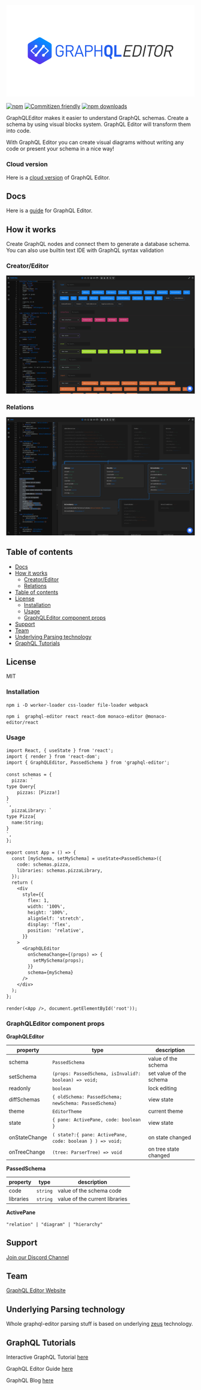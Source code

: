 [![GraphQLEditor Editor](assets/logo.gif)](https://graphqleditor.com)

[![npm](https://img.shields.io/npm/v/graphql-editor.svg?style=flat-square)](https://www.npmjs.com/package/graphql-editor) [![Commitizen friendly](https://img.shields.io/badge/commitizen-friendly-brightgreen.svg?style=flat-square)](http://commitizen.github.io/cz-cli/) [![npm downloads](https://img.shields.io/npm/dt/graphql-editor.svg?style=flat-square)](https://www.npmjs.com/package/graphql-editor)

GraphQLEditor makes it easier to understand GraphQL schemas. Create a schema by using visual blocks system. GraphQL Editor will transform them into code.

With GraphQL Editor you can create visual diagrams without writing any code or present your schema in a nice way!

### Cloud version

Here is a [cloud version](https://graphqleditor.com) of GraphQL Editor.

## Docs

Here is a [guide](https://guide.graphqleditor.com) for GraphQL Editor.

## How it works

Create GraphQL nodes and connect them to generate a database schema. You can also use builtin text IDE with GraphQL syntax validation

### Creator/Editor

![GraphQL Editor](assets/graphql-editor.png)

### Relations

![GraphQL Editor](assets/graph-relation.png)

## Table of contents

- [Docs](#docs)
- [How it works](#how-it-works)
  - [Creator/Editor](#creatoreditor)
  - [Relations](#relations)
- [Table of contents](#table-of-contents)
- [License](#license)
  - [Installation](#installation)
  - [Usage](#usage)
  - [GraphQLEditor component props](#graphqleditor-component-props)
- [Support](#support)
- [Team](#team)
- [Underlying Parsing technology](#underlying-parsing-technology)
- [GraphQL Tutorials](#graphql-tutorials)

## License

MIT

### Installation

```
npm i -D worker-loader css-loader file-loader webpack
```

```
npm i  graphql-editor react react-dom monaco-editor @monaco-editor/react
```

### Usage

```tsx
import React, { useState } from 'react';
import { render } from 'react-dom';
import { GraphQLEditor, PassedSchema } from 'graphql-editor';

const schemas = {
  pizza: `
type Query{
	pizzas: [Pizza!]
}
`,
  pizzaLibrary: `
type Pizza{
  name:String;
}
`,
};

export const App = () => {
  const [mySchema, setMySchema] = useState<PassedSchema>({
    code: schemas.pizza,
    libraries: schemas.pizzaLibrary,
  });
  return (
    <div
      style={{
        flex: 1,
        width: '100%',
        height: '100%',
        alignSelf: 'stretch',
        display: 'flex',
        position: 'relative',
      }}
    >
      <GraphQLEditor
        onSchemaChange={(props) => {
          setMySchema(props);
        }}
        schema={mySchema}
      />
    </div>
  );
};

render(<App />, document.getElementById('root'));
```

### GraphQLEditor component props

**GraphQLEditor**

| property      | type                                                      | description             |
| ------------- | --------------------------------------------------------- | ----------------------- |
| schema        | `PassedSchema`                                            | value of the schema     |
| setSchema     | `(props: PassedSchema, isInvalid?: boolean) => void;`     | set value of the schema |
| readonly      | `boolean`                                                 | lock editing            |
| diffSchemas   | `{ oldSchema: PassedSchema; newSchema: PassedSchema}`     | view state              |
| theme         | `EditorTheme`                                             | current theme           |
| state         | `{ pane: ActivePane, code: boolean }`                     | view state              |
| onStateChange | `( state?:{ pane: ActivePane, code: boolean } ) => void;` | on state changed        |
| onTreeChange  | `(tree: ParserTree) => void`                              | on tree state changed   |

**PassedSchema**

| property  | type     | description                    |
| --------- | -------- | ------------------------------ |
| code      | `string` | value of the schema code       |
| libraries | `string` | value of the current libraries |

**ActivePane**

`"relation" | "diagram" | "hierarchy"`

## Support

[Join our Discord Channel](https://discord.gg/wVcZdmd)

## Team

[GraphQL Editor Website](https://graphqleditor.com)

## Underlying Parsing technology

Whole graphql-editor parsing stuff is based on underlying [zeus](https://github.com/graphql-editor/graphql-zeus) technology.

## GraphQL Tutorials

Interactive GraphQL Tutorial [here](https://app.graphqleditor.com/?step=intro)

GraphQL Editor Guide [here](https://guide.graphqleditor.com/)

GraphQL Blog [here](https://blog.graphqleditor.com/)
